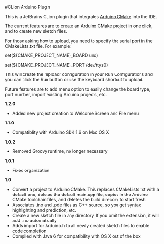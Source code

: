 #CLion Arduino Plugin

This is a JetBrains CLion plugin that integrates [Arduino CMake](https://github.com/queezythegreat/arduino-cmake) into the IDE.

The current features are to create an Arduino CMake project in one click, and to create new sketch files.

For those asking how to upload, you need to specify the serial port in the CMakeLists.txt file. For example:

set(${CMAKE_PROJECT_NAME}_BOARD uno)

set(${CMAKE_PROJECT_NAME}_PORT /dev/ttys0)

This will create the 'upload' configuration in your Run Configurations and you can click the Run button or use the keyboard shortcut to upload.

Future features are to add menu option to easily change the board type, port number, import existing Arduino projects, etc.

**1.2.0**

*   Added new project creation to Welcome Screen and File menu

**1.1.0**

*   Compatiblity with Arduino SDK 1.6 on Mac OS X

**1.0.2**

*   Removed Groovy runtime, no longer necessary

**1.0.1**

*   Fixed organization

**1.0**

*   Convert a project to Arduino CMake. This replaces CMakeLists.txt with a default one, deletes the default main.cpp file, copies in the Arduino CMake toolchain files, and deletes the build direcory to start fresh
*   Associates .ino and .pde files as C++ source, so you get syntax highlighting and prediction, etc.
*   Create a new sketch file in any directory. If you omit the extension, it will add .ino automatically
*   Adds import for Arduino.h to all newly created sketch files to enable code completion
*   Compiled with Java 6 for compatibility with OS X out of the box
